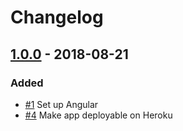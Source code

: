 # Changelog

## [1.0.0](https://github.com/super-maps-pointer/frontend/tree/v1.0.0) - 2018-08-21
### Added
- [\#1](https://github.com/super-maps-pointer/frontend/pull/2) Set up Angular
- [\#4](https://github.com/super-maps-pointer/frontend/pull/5) Make app deployable on Heroku
